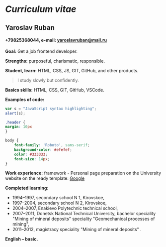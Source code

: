 # _Curriculum vitae_
## Yaroslav Ruban
#### +79825368044, e-mail: yaroslavruban@mail.ru
__Goal:__ Get a job frontend developer.

__Strengths:__ purposeful, charismatic, responsible.

__Student, learn:__ HTML, CSS, JS, GIT, GitHub, and other products.
> I study slowly but confidently.

__Basics skills:__ HTML, CSS, GIT, GitHub, VSCode.

__Examples of code:__
```javascript
var s = "JavaScript syntax highlighting";
alert(s);
``````
```css
.header {
margin: 10px
}
```

```css
body {
    font-family: 'Roboto', sans-serif;
    background-color: #efefef;
    color: #333333;
    font-size: 14px;
}
```

__Work experience:__ framework - Personal page preparation on the University website on the ready template: [Google](https://masters.donntu.org/2012/igg/ruban/indexe.htm)

__Completed learning:__ 
* 1994–1997, secondary school N 1, Kirovskoe,
* 1997–2004, secondary school N 2, Kirovskoe,
* 2004–2007, Enakievo Polytechnic technical school,
* 2007–2011, Donetsk National Technical University, bachelor speciality "Mining of mineral deposits" speciality "Geomechanical processes of mining",
* 2011–2012, magistracy speciality "Mining of mineral deposits" .

__English – basic.__ 
